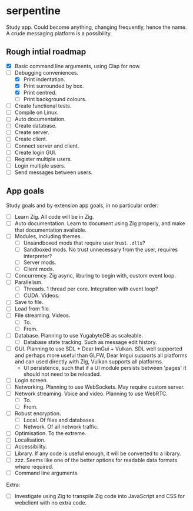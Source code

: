 <!-- 2022-09-08-22-27-15 -->

# serpentine

Study app. Could become anything, changing frequently, hence the name. A crude messaging platform is a possibility.

## Rough intial roadmap

- [x] Basic command line arguments, using Clap for now.
- [ ] Debugging conveniences.
    - [x] Print indentation.
    - [x] Print surrounded by box.
    - [x] Print centred.
    - [ ] Print background colours.
- [ ] Create functional tests.
- [ ] Compile on Linux.
- [ ] Auto documentation.
- [ ] Create database.
- [ ] Create server.
- [ ] Create client.
- [ ] Connect server and client.
- [ ] Create login GUI.
- [ ] Register multiple users.
- [ ] Login multiple users.
- [ ] Send messages between users.

## App goals

Study goals and by extension app goals, in no particular order:

- [ ] Learn Zig. All code will be in Zig.
- [ ] Auto documentation. Learn to document using Zig properly, and make that documentation available.
- [ ] Modules, including themes.
    - [ ] Unsandboxed mods that require user trust. `.dll`s?
    - [ ] Sandboxed mods. No trust unnecessary from the user, requires interpreter?
    - [ ] Server mods.
    - [ ] Client mods.
- [ ] Concurrency. Zig async, liburing to begin with, custom event loop.
- [ ] Parallelism.
    - [ ] Threads. 1 thread per core. Integration with event loop?
    - [ ] CUDA. Videos.
- [ ] Save to file.
- [ ] Load from file.
- [ ] File streaming. Videos.
    - [ ] To.
    - [ ] From.
- [ ] Database. Planning to use YugabyteDB as scaleable.
    - [ ] Database state tracking. Such as message edit history.
- [ ] GUI. Planning to use SDL + Dear ImGui + Vulkan. SDL well supported and perhaps more useful than GLFW, Dear Imgui supports all platforms and can used directly with Zig, Vulkan supports all platforms.
    - UI persistence, such that if a UI module persists between 'pages' it should not need to be reloaded.
- [ ] Login screen.
- [ ] Networking. Planning to use WebSockets. May require custom server.
- [ ] Network streaming. Voice and video. Planning to use WebRTC.
    - [ ] To.
    - [ ] From.
- [ ] Robust encryption.
    - [ ] Local. Of files and databases.
    - [ ] Network. Of all network traffic.
- [ ] Optimisation. To the extreme.
- [ ] Localisation.
- [ ] Accessibility.
- [ ] Library. If any code is useful enough, it will be converted to a library.
- [ ] zzz. Seems like one of the better options for readable data formats where required.
- [ ] Command line arguments.

Extra:

- [ ] Investigate using Zig to transpile Zig code into JavaScript and CSS for webclient with no extra code.

